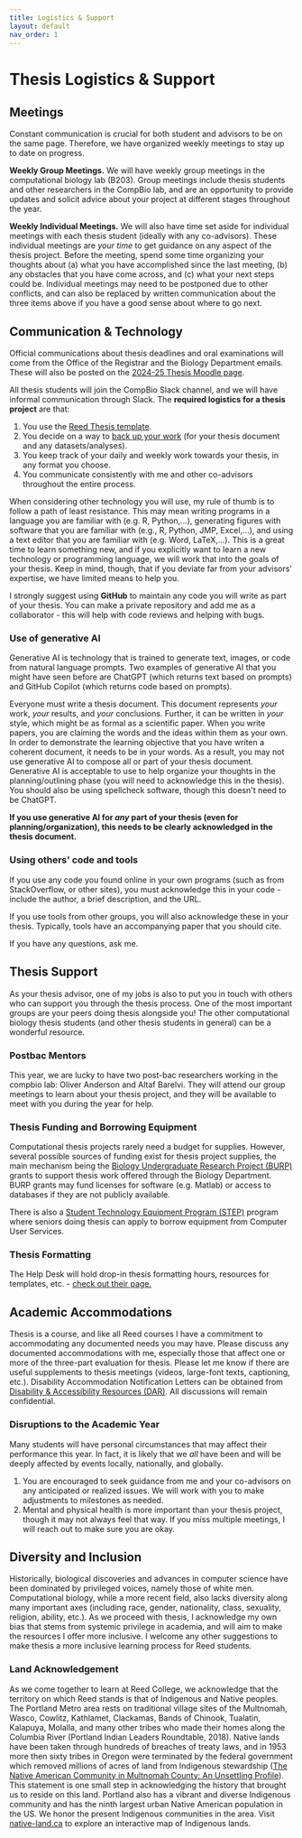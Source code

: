 ```yaml
---
title: Logistics & Support
layout: default
nav_order: 1
---
```


# Thesis Logistics & Support 

## Meetings

Constant communication is crucial for both student and advisors to be on the same page. Therefore, we have organized weekly meetings to stay up to date on progress.

**Weekly Group Meetings.**
We will have weekly group meetings in the computational biology lab (B203).  Group meetings include thesis students and other researchers in the CompBio lab, and are an opportunity to provide updates and solicit advice about your project at different stages throughout the year. 

**Weekly Individual Meetings.**
We will also have time set aside for individual meetings with each thesis student (ideally with any co-advisors).  These individual meetings are *your time* to get guidance on any aspect of the thesis project.  Before the meeting, spend some time organizing your thoughts about (a) what you have accomplished since the last meeting, (b) any obstacles that you have come across, and (c) what your next steps could be.  Individual meetings may need to be postponed due to other conflicts, and can also be replaced by written communication about the three items above if you have a good sense about where to go next.  

## Communication & Technology

Official communications about thesis deadlines and oral examinations will come from the Office of the Registrar and the Biology Department emails.  These will also be posted on the [2024-25 Thesis Moodle page](https://moodle.reed.edu/course/view.php?id=5598). 

All thesis students will join the CompBio Slack channel, and we will have informal communication through Slack. The **required logistics for a thesis project** are that:
1. You use the [Reed Thesis template](https://www.reed.edu/cis/help/thesis/index.html).
2. You decide on a way to [back up your work](https://www.reed.edu/it/help/security/back-up.html) (for your thesis document and any datasets/analyses).
3. You keep track of your daily and weekly work towards your thesis, in any format you choose.
4. You communicate consistently with me and other co-advisors throughout the entire process.

When considering other technology you will use, my rule of thumb is to follow a path of least resistance.  This may mean writing programs in a language you are familiar with (e.g. R, Python,...), generating figures with software that you are familiar with (e.g., R, Python, JMP, Excel,...), and using a text editor that you are familiar with (e.g. Word, LaTeX,...). This is a great time to learn something new, and if you explicitly want to learn a new technology or programming language, we will work that into the goals of your thesis.  Keep in mind, though, that if you deviate far from your advisors' expertise, we have limited means to help you.

I strongly suggest using **GitHub** to maintain any code you will write as part of your thesis. You can make a private repository and add me as a collaborator - this will help with code reviews and helping with bugs.

### Use of generative AI

Generative AI is technology that is trained to generate text, images, or code from natural language prompts.  Two examples of generative AI that you might have seen before are ChatGPT (which returns text based on prompts) and GitHub Copilot (which returns code based on prompts). 

Everyone must write a thesis document. This document represents _your_ work, _your_ results, and _your_ conclusions. Further, it can be written in _your_ style, which might be as formal as a scientific paper. When you write papers, you are claiming the words and the ideas within them as your own. In order to demonstrate the learning objective that you have writen a coherent document, it needs to be in your words. As a result, you may not use generative AI to compose all or part of your thesis document. Generative AI is acceptable to use to help organize your thoughts in the planning/outlining phase (you will need to acknowledge this in the thesis). You should also be using spellcheck software, though this doesn't need to be ChatGPT.

**If you use generative AI for _any_ part of your thesis (even for planning/organization), this needs to be clearly acknowledged in the thesis document.**

### Using others' code and tools

If you use any code you found online in your own programs (such as from StackOverflow, or other sites), you must acknowledge this in your code - include the author, a brief description, and the URL. 

If you use tools from other groups, you will also acknowledge these in your thesis. Typically, tools have an accompanying paper that you should cite. 

If you have any questions, ask me.

## Thesis Support

As your thesis advisor, one of my jobs is also to put you in touch with others who can support you through the thesis process. One of the most important groups are your peers doing thesis alongside you! The other computational biology thesis students (and other thesis students in general) can be a wonderful resource. 

### Postbac Mentors
This year, we are lucky to have two post-bac researchers working in the compbio lab: Oliver Anderson and Altaf Barelvi. They will attend our group meetings to learn about your thesis project, and they will be available to meet with you during the year for help. 

### Thesis Funding and Borrowing Equipment
Computational thesis projects rarely need a budget for supplies.  However, several possible sources of funding exist for thesis project supplies, the main mechanism being the [Biology Undergraduate Research Project (BURP)](https://www.reed.edu/biology/theses/thesis-funding.html) grants to support thesis work offered through the Biology Department. BURP grants may fund licenses for software (e.g. Matlab) or access to databases if they are not publicly available.

There is also a [Student Technology Equipment Program (STEP)](https://www.reed.edu/cis/facilities/student-technology-equipment-program.html) program where seniors doing thesis can apply to borrow equipment from Computer User Services.

### Thesis Formatting 

The Help Desk will hold drop-in thesis formatting hours, resources for templates, etc. - [check out their page.](https://www.reed.edu/it/help/thesis/)


## Academic Accommodations
Thesis is a course, and like all Reed courses I have a commitment to accommodating any documented needs you may have.  Please discuss any documented accommodations with me, especially those that affect one or more of the three-part evaluation for thesis.  Please let me know if there are useful supplements to thesis meetings (videos, large-font texts, captioning, etc.).  Disability Accommodation Notification Letters can be obtained from [Disability \& Accessibility Resources (DAR)](https://www.reed.edu/disability-resources/).  All discussions will remain confidential.  

### Disruptions to the Academic Year
Many students will have personal circumstances that may affect their performance this year.  In fact, it is likely that we *all* have been and will be deeply affected by events locally, nationally, and globally.
1. You are encouraged to seek guidance from me and your co-advisors on any anticipated or realized issues.  We will work with you to make adjustments to milestones as needed. 
2. Mental and physical health is more important than your thesis project, though it may not always feel that way.  If you miss multiple meetings, I will reach out to make sure you are okay.

## Diversity and Inclusion
Historically, biological discoveries and advances in computer science have been dominated by privileged voices, namely those of white men.  Computational biology, while a more recent field, also lacks diversity along many important axes (including race, gender, nationality, class, sexuality, religion, ability, etc.).  As we proceed with thesis, I acknowledge my own bias that stems from systemic privilege in academia, and  will aim to make the resources I offer more inclusive. I welcome any other suggestions to make thesis a more inclusive learning process for Reed students.

### Land Acknowledgement
As we come together to learn at Reed College, we acknowledge that the territory on which Reed stands is that of Indigenous and Native peoples. The Portland Metro area rests on traditional village sites of the Multnomah, Wasco, Cowlitz, Kathlamet, Clackamas, Bands of Chinook, Tualatin, Kalapuya, Molalla, and many other tribes who made their homes along the Columbia River (Portland Indian Leaders Roundtable, 2018).  Native lands have been taken through hundreds of breaches of treaty laws, and in 1953 more then sixty tribes in Oregon were terminated by the federal government which removed millions of acres of land from Indigenous stewardship ([The Native American Community in Multnomah County: An Unsettling Profile](https://www.portlandoregon.gov/civic/article/505489)). This statement is one small step in acknowledging the history that brought us to reside on this land.  Portland also has a vibrant and diverse Indigenous community and has the ninth largest urban Native American population in the US. We honor the present Indigenous communities in the area.  Visit [native-land.ca](https://native-land.ca/) to explore an interactive map of Indigenous lands.